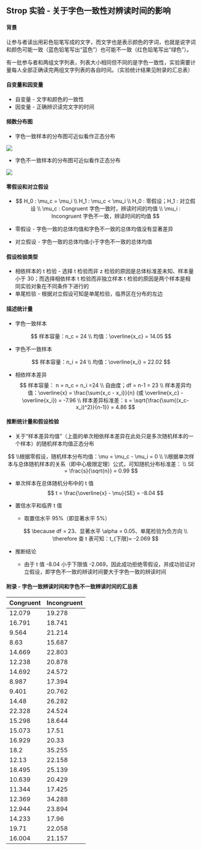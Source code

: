 ## Strop 实验 - 关于字色一致性对辨读时间的影响

#### 背景

让参与者读出用彩色铅笔写成的文字，而文字也是表示颜色的字词，也就是说字词和颜色可能一致（蓝色铅笔写出“蓝色”）也可能不一致（红色铅笔写出“绿色”）。

有一批参与者和两组文字列表，列表大小相同但不同的是字色一致性，实验需要计量每人全部正确读完两组文字列表的各自时间。（实验统计结果见附录的汇总表）

#### 自变量和因变量

- 自变量 - 文字和颜色的一致性
- 因变量 - 正确辨识读完文字的时间

#### 频数分布图

- 字色一致样本的分布图可近似看作正态分布

![](http://oyr0n19us.bkt.clouddn.com/blog/2018-02-10-%E5%AD%97%E8%89%B2%E4%B8%80%E8%87%B4%E6%A0%B7%E6%9C%AC%E9%A2%91%E6%95%B0%E5%88%86%E5%B8%83%E5%9B%BE.jpg)

- 字色不一致样本的分布图可近似看作正态分布

![](http://oyr0n19us.bkt.clouddn.com/blog/2018-02-10-%E5%AD%97%E8%89%B2%E4%B8%8D%E4%B8%80%E8%87%B4%E6%A0%B7%E6%9C%AC%E9%A2%91%E6%95%B0%E5%88%86%E5%B8%83%E5%9B%BE.jpg)

#### 零假设和对立假设

- $$
  H_0 : \mu_c = \mu_i
  \\
  H_1 : \mu_c < \mu_i
  \\
  H_0 : 零假设；H_1 : 对立假设
  \\
  \mu_c : Congruent 字色一致时，辨读时间的均值 
  \\
  \mu_i : Incongruent 字色不一致，辨读时间的均值
  $$

- 零假设 - 字色一致的总体均值和字色不一致的总体均值没有显著差异

- 对立假设 - 字色一致的总体均值小于字色不一致的总体均值

#### 假设检验类型

- 相依样本的 t 检验 - 选择 t 检验而非 z 检验的原因是总体标准差未知、样本量小于 30；而选择相依样本 t 检验而非独立样本 t 检验的原因是两个样本是相同实验对象在不同条件下进行的
- 单尾检验 - 根据对立假设可知是单尾检验，临界区在分布的左边

#### 描述统计量

- 字色一致样本

$$
样本容量：n_c = 24
\\
均值：\overline{x_c} = 14.05
$$

- 字色不一致样本

$$
样本容量：n_i = 24
\\
均值：\overline{x_i} = 22.02
$$

- 相依样本差异
  $$
  样本容量： n = n_c = n_i =24
  \\
  自由度；df  = n-1 = 23
  \\
  样本差异均值：\overline{x} = \frac{\sum{x_c - x_i}}{n} (或 \overline{x_c} - \overline{x_i}) = -7.96
  \\
  样本差异标准差：s = \sqrt{\frac{\sum{(x_c-x_i)^2}}{n-1}} = 4.86
  $$



#### 推断统计量和假设检验

- 关于“样本差异均值”（上面的单次相依样本差异在此处只是多次随机样本的一个样本）的随机样本均值正态分布

$$
\\根据零假设，随机样本分布均值：\mu = \mu_c - \mu_i = 0
\\
\\根据单次样本与总体随机样本的关系（即中心极限定理）公式，可知随机分布标准差：
\\
SE = \frac{s}{\sqrt{n}} = 0.99
$$

- 单次样本在总体随机分布中的 t 值
  $$
  t = \frac{\overline{x} - \mu}{SE} = -8.04
  $$

- 置信水平和临界 t 值

  - 取置信水平 95%（即显著水平 5%）

  $$
  \because df = 23、显著水平 \alpha = 0.05、单尾检验为负方向
  \\
  \therefore 查 t 表可知：t_{下限}= -2.069
  $$

- 推断结论

  - 由于 t 值 -8.04 小于下限值 -2.069，因此成功拒绝零假设，并成功验证对立假设，即字色不一致的辨读时间要大于字色一致的辨读时间



#### 附录 - 字色一致辨读时间和字色不一致辨读时间的汇总表


| Congruent | Incongruent |
| --------- | ----------- |
| 12.079    | 19.278      |
| 16.791    | 18.741      |
| 9.564     | 21.214      |
| 8.63      | 15.687      |
| 14.669    | 22.803      |
| 12.238    | 20.878      |
| 14.692    | 24.572      |
| 8.987     | 17.394      |
| 9.401     | 20.762      |
| 14.48     | 26.282      |
| 22.328    | 24.524      |
| 15.298    | 18.644      |
| 15.073    | 17.51       |
| 16.929    | 20.33       |
| 18.2      | 35.255      |
| 12.13     | 22.158      |
| 18.495    | 25.139      |
| 10.639    | 20.429      |
| 11.344    | 17.425      |
| 12.369    | 34.288      |
| 12.944    | 23.894      |
| 14.233    | 17.96       |
| 19.71     | 22.058      |
| 16.004    | 21.157      |